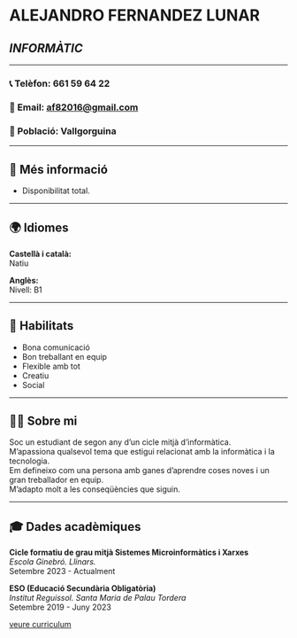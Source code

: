 # **ALEJANDRO FERNANDEZ LUNAR**
## _INFORMÀTIC_

---

### 📞 Telèfon: 661 59 64 22  
### 📧 Email: af82016@gmail.com  
### 📍 Població: Vallgorguina

---

## 📌 Més informació
- Disponibilitat total.

---

## 🌍 Idiomes
**Castellà i català:**  
Natiu  

**Anglès:**  
Nivell: B1

---

## 🧠 Habilitats
- Bona comunicació  
- Bon treballant en equip  
- Flexible amb tot  
- Creatiu  
- Social  

---

## 🧑‍💻 Sobre mi
Soc un estudiant de segon any d’un cicle mitjà d’informàtica.  
M’apassiona qualsevol tema que estigui relacionat amb la informàtica i la tecnologia.  
Em defineixo com una persona amb ganes d’aprendre coses noves i un gran treballador en equip.  
M’adapto molt a les conseqüències que siguin.

---

## 🎓 Dades acadèmiques

**Cicle formatiu de grau mitjà Sistemes Microinformàtics i Xarxes**  
_Escola Ginebró. Llinars._  
Setembre 2023 - Actualment  

**ESO (Educació Secundària Obligatòria)**  
_Institut Reguissol. Santa Maria de Palau Tordera_  
Setembre 2019 - Juny 2023

[veure curriculum](https://github.com/AleFdezLunar/fernandezlun-curriculum/blob/main/Curr%C3%ADculum%20Marketing%20Manager%20foto%20Sobrio%20Azul.pdf) 